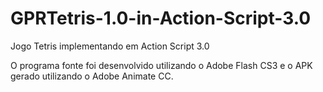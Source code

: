 # GPRTetris-1.0-in-Action-Script-3.0
Jogo Tetris implementando em Action Script 3.0

O programa fonte foi desenvolvido utilizando o Adobe Flash CS3 e o APK gerado utilizando o Adobe Animate CC.
